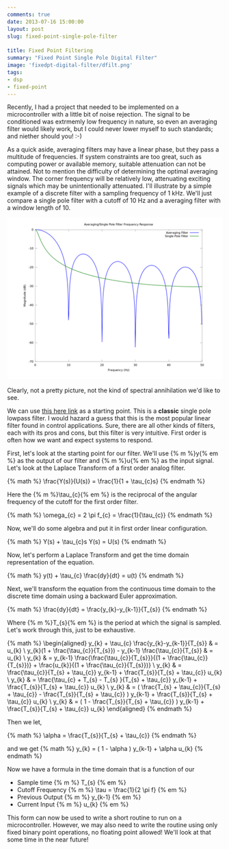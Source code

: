 ```yaml
---
comments: true
date: 2013-07-16 15:00:00
layout: post
slug: fixed-point-single-pole-filter

title: Fixed Point Filtering 
summary: "Fixed Point Single Pole Digital Filter"
image: 'fixedpt-digital-filter/dfilt.png'
tags:
- dsp
- fixed-point
---
```


Recently, I had a project that needed to be implemented on a microcontroller
with a little bit of noise rejection.  The signal to be conditioned was
extrmemly low frequency in nature, so even an averaging filter would likely
work, but I could never lower myself to such standards; and niether should
you!  :-)

As a quick aside, averaging filters may have a linear phase, but they pass
a multitude of frequencies.  If system constraints are too great, such as
computing power or available memory, suitable attenuation can not be attained.
Not to mention the difficulty of determining the optimal averaging window.
The corner frequency will be relatively low, attenuating exciting signals which
may be unintentionally attenuated.  I'll illustrate by a simple example of
a discrete filter with a sampling frequency of 1 kHz.  We'll just compare a
single pole filter with a cutoff of 10 Hz and a averaging filter with a window
length of 10.

![Averaging Filter and Single Pole Frequency Response](/img/filtcmp.png)

Clearly, not a pretty picture, not the kind of spectral annihilation we'd like to see.

We can use [this here link](http://lorien.ncl.ac.uk/ming/filter/fillpass.htm) as a
starting point.  This is a **classic** single pole lowpass filter.  I would hazard
a guess that this is the most popular linear filter found in control applications.
Sure, there are all other kinds of filters, each with its pros and cons, but this
filter is very intuitive.  First order is often how we want and expect systems to
respond.

First, let's look at the starting point for our filter.
We'll use {% m %}y{% em %} as the output of our filter
and {% m %}u{% em %} as the input signal.  Let's look at the Laplace
Transform of a first order analog filter.

{% math %}
\frac{Y(s)}{U(s)} = \frac{1}{1 + \tau_{c}s}
{% endmath %}

Here the {% m %}\tau_{c}{% em %} is the reciprocal of the angular frequency
of the cutoff for the first order filter.


{% math %}
\omega_{c} = 2 \pi f_{c} = \frac{1}{\tau_{c}}
{% endmath %}

Now, we'll do some algebra and put it in first order linear configuration.


{% math %}
Y(s) + \tau_{c}s Y(s) = U(s)
{% endmath %}

Now, let's perform a Laplace Transform and get the time domain representation
of the equation.

{% math %}
y(t) + \tau_{c} \frac{dy}{dt} = u(t)
{% endmath %}

Next, we'll transform the equation from the continuous time domain to the
discrete time domain using a backward Euler approximation.

{% math %}
\frac{dy}{dt} = \frac{y_{k}-y_{k-1}}{T_{s}} 
{% endmath %}

Where {% m %}T_{s}{% em %} is the period at which the signal is sampled.  Let's work
through this, just to be exhaustive.

{% math %}
\begin{aligned}
y_{k} + \tau_{c} \frac{y_{k}-y_{k-1}}{T_{s}} & = u_{k} \\
y_{k}(1 + \frac{\tau_{c}}{T_{s}}) - y_{k-1} \frac{\tau_{c}}{T_{s}} & = u_{k} \\
y_{k} & = y_{k-1} \frac{\frac{\tau_{c}}{T_{s}}}{(1 + \frac{\tau_{c}}{T_{s}})} + \frac{u_{k}}{(1 + \frac{\tau_{c}}{T_{s}})} \\
y_{k} & = \frac{\tau_{c}}{T_{s} + \tau_{c}} y_{k-1} + \frac{T_{s}}{T_{s} + \tau_{c}} u_{k} \\
y_{k} & = \frac{\tau_{c} + T_{s} - T_{s} }{T_{s} + \tau_{c}} y_{k-1} + \frac{T_{s}}{T_{s} + \tau_{c}} u_{k} \\
y_{k} & = ( \frac{T_{s} + \tau_{c}}{T_{s} + \tau_{c}} - \frac{T_{s}}{T_{s} + \tau_{c}} ) y_{k-1} + \frac{T_{s}}{T_{s} + \tau_{c}} u_{k} \\
y_{k} & = ( 1 - \frac{T_{s}}{T_{s} + \tau_{c}} ) y_{k-1} + \frac{T_{s}}{T_{s} + \tau_{c}} u_{k}
\end{aligned}
{% endmath %}

Then we let,

{% math %}
\alpha = \frac{T_{s}}{T_{s} + \tau_{c}}
{% endmath %}

and we get
{% math %}
y_{k} = ( 1 - \alpha ) y_{k-1} + \alpha u_{k}
{% endmath %}

Now we have a formula in the time domain that is a function of our

* Sample time {% m %} T_{s} {% em %} 
* Cutoff Frequency {% m %} \tau = \frac{1}{2 \pi f} {% em %}
* Previous Output {% m %} y_{k-1} {% em %}
* Current Input {% m %} u_{k} {% em %}

This form can now be used to write a short routine to run on a microcontroller.
However, we may also need to write the routine using only fixed binary point
operations, no floating point allowed!  We'll look at that some time in the
near future!

